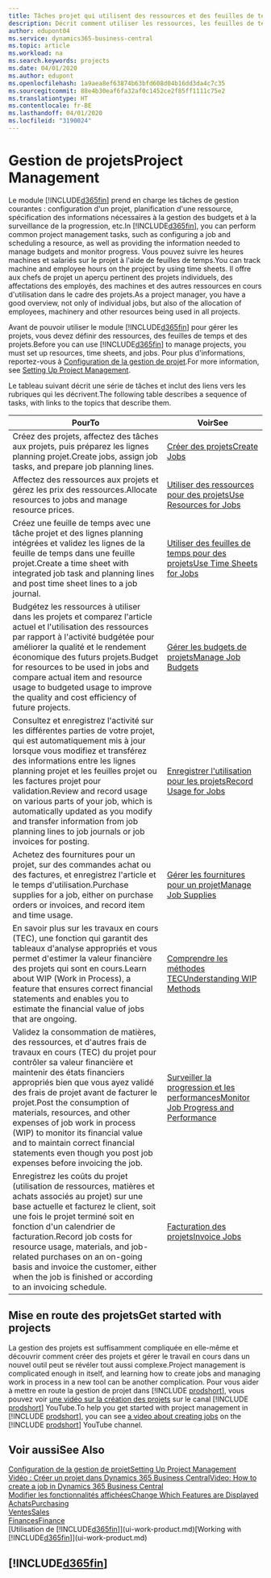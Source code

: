 ```yaml
---
title: Tâches projet qui utilisent des ressources et des feuilles de temps | Microsoft Docs
description: Décrit comment utiliser les ressources, les feuilles de temps et les projets pour la gestion des projets.
author: edupont04
ms.service: dynamics365-business-central
ms.topic: article
ms.workload: na
ms.search.keywords: projects
ms.date: 04/01/2020
ms.author: edupont
ms.openlocfilehash: 1a9aea8ef63874b63bfd608d04b16dd3da4c7c35
ms.sourcegitcommit: 88e4b30eaf6fa32af0c1452ce2f85ff1111c75e2
ms.translationtype: HT
ms.contentlocale: fr-BE
ms.lasthandoff: 04/01/2020
ms.locfileid: "3190024"
---
```

# <a name="project-management"></a><span data-ttu-id="bb434-103">Gestion de projets</span><span class="sxs-lookup"><span data-stu-id="bb434-103">Project Management</span></span>
<span data-ttu-id="bb434-104">Le module [!INCLUDE[d365fin](includes/d365fin_md.md)] prend en charge les tâches de gestion courantes : configuration d'un projet, planification d'une ressource, spécification des informations nécessaires à la gestion des budgets et à la surveillance de la progression, etc.</span><span class="sxs-lookup"><span data-stu-id="bb434-104">In [!INCLUDE[d365fin](includes/d365fin_md.md)], you can perform common project management tasks, such as configuring a job and scheduling a resource, as well as providing the information needed to manage budgets and monitor progress.</span></span> <span data-ttu-id="bb434-105">Vous pouvez suivre les heures machines et salariés sur le projet à l'aide de feuilles de temps.</span><span class="sxs-lookup"><span data-stu-id="bb434-105">You can track machine and employee hours on the project by using time sheets.</span></span> <span data-ttu-id="bb434-106">Il offre aux chefs de projet un aperçu pertinent des projets individuels, des affectations des employés, des machines et des autres ressources en cours d'utilisation dans le cadre des projets.</span><span class="sxs-lookup"><span data-stu-id="bb434-106">As a project manager, you have a good overview, not only of individual jobs, but also of the allocation of employees, machinery and other resources being used in all projects.</span></span>

<span data-ttu-id="bb434-107">Avant de pouvoir utiliser le module [!INCLUDE[d365fin](includes/d365fin_md.md)] pour gérer les projets, vous devez définir des ressources, des feuilles de temps et des projets.</span><span class="sxs-lookup"><span data-stu-id="bb434-107">Before you can use [!INCLUDE[d365fin](includes/d365fin_md.md)] to manage projects, you must set up resources, time sheets, and jobs.</span></span> <span data-ttu-id="bb434-108">Pour plus d'informations, reportez-vous à [Configuration de la gestion de projet](projects-setup-projects.md).</span><span class="sxs-lookup"><span data-stu-id="bb434-108">For more information, see [Setting Up Project Management](projects-setup-projects.md).</span></span>  

<span data-ttu-id="bb434-109">Le tableau suivant décrit une série de tâches et inclut des liens vers les rubriques qui les décrivent.</span><span class="sxs-lookup"><span data-stu-id="bb434-109">The following table describes a sequence of tasks, with links to the topics that describe them.</span></span>

| <span data-ttu-id="bb434-110">Pour</span><span class="sxs-lookup"><span data-stu-id="bb434-110">To</span></span> | <span data-ttu-id="bb434-111">Voir</span><span class="sxs-lookup"><span data-stu-id="bb434-111">See</span></span> |
| --- | --- |
| <span data-ttu-id="bb434-112">Créez des projets, affectez des tâches aux projets, puis préparez les lignes planning projet.</span><span class="sxs-lookup"><span data-stu-id="bb434-112">Create jobs, assign job tasks, and prepare job planning lines.</span></span> |[<span data-ttu-id="bb434-113">Créer des projets</span><span class="sxs-lookup"><span data-stu-id="bb434-113">Create Jobs</span></span>](projects-how-create-jobs.md) |
| <span data-ttu-id="bb434-114">Affectez des ressources aux projets et gérez les prix des ressources.</span><span class="sxs-lookup"><span data-stu-id="bb434-114">Allocate resources to jobs and manage resource prices.</span></span> |[<span data-ttu-id="bb434-115">Utiliser des ressources pour des projets</span><span class="sxs-lookup"><span data-stu-id="bb434-115">Use Resources for Jobs</span></span>](projects-how-use-resources.md) |
| <span data-ttu-id="bb434-116">Créez une feuille de temps avec une tâche projet et des lignes planning intégrées et validez les lignes de la feuille de temps dans une feuille projet.</span><span class="sxs-lookup"><span data-stu-id="bb434-116">Create a time sheet with integrated job task and planning lines and post time sheet lines to a job journal.</span></span> |[<span data-ttu-id="bb434-117">Utiliser des feuilles de temps pour des projets</span><span class="sxs-lookup"><span data-stu-id="bb434-117">Use Time Sheets for Jobs</span></span>](projects-how-use-time-sheets.md) |
| <span data-ttu-id="bb434-118">Budgétez les ressources à utiliser dans les projets et comparez l'article actuel et l'utilisation des ressources par rapport à l'activité budgétée pour améliorer la qualité et le rendement économique des futurs projets.</span><span class="sxs-lookup"><span data-stu-id="bb434-118">Budget for resources to be used in jobs and compare actual item and resource usage to budgeted usage to improve the quality and cost efficiency of future projects.</span></span> |[<span data-ttu-id="bb434-119">Gérer les budgets de projets</span><span class="sxs-lookup"><span data-stu-id="bb434-119">Manage Job Budgets</span></span>](projects-how-manage-budgets.md) |
| <span data-ttu-id="bb434-120">Consultez et enregistrez l'activité sur les différentes parties de votre projet, qui est automatiquement mis à jour lorsque vous modifiez et transférez des informations entre les lignes planning projet et les feuilles projet ou les factures projet pour validation.</span><span class="sxs-lookup"><span data-stu-id="bb434-120">Review and record usage on various parts of your job, which is automatically updated as you modify and transfer information from job planning lines to job journals or job invoices for posting.</span></span> |[<span data-ttu-id="bb434-121">Enregistrer l'utilisation pour les projets</span><span class="sxs-lookup"><span data-stu-id="bb434-121">Record Usage for Jobs</span></span>](projects-how-record-job-usage.md) |
| <span data-ttu-id="bb434-122">Achetez des fournitures pour un projet, sur des commandes achat ou des factures, et enregistrez l'article et le temps d'utilisation.</span><span class="sxs-lookup"><span data-stu-id="bb434-122">Purchase supplies for a job, either on purchase orders or invoices, and record item and time usage.</span></span> |[<span data-ttu-id="bb434-123">Gérer les fournitures pour un projet</span><span class="sxs-lookup"><span data-stu-id="bb434-123">Manage Job Supplies</span></span>](projects-how-manage-project-supplies.md) |
| <span data-ttu-id="bb434-124">En savoir plus sur les travaux en cours (TEC), une fonction qui garantit des tableaux d'analyse appropriés et vous permet d'estimer la valeur financière des projets qui sont en cours.</span><span class="sxs-lookup"><span data-stu-id="bb434-124">Learn about WIP (Work in Process), a feature that ensures correct financial statements and enables you to estimate the financial value of jobs that are ongoing.</span></span> |[<span data-ttu-id="bb434-125">Comprendre les méthodes TEC</span><span class="sxs-lookup"><span data-stu-id="bb434-125">Understanding WIP Methods</span></span>](projects-understanding-wip.md) |
| <span data-ttu-id="bb434-126">Validez la consommation de matières, des ressources, et d'autres frais de travaux en cours (TEC) du projet pour contrôler sa valeur financière et maintenir des états financiers appropriés bien que vous ayez validé des frais de projet avant de facturer le projet.</span><span class="sxs-lookup"><span data-stu-id="bb434-126">Post the consumption of materials, resources, and other expenses of job work in process (WIP) to monitor its financial value and to maintain correct financial statements even though you post job expenses before invoicing the job.</span></span> |[<span data-ttu-id="bb434-127">Surveiller la progression et les performances</span><span class="sxs-lookup"><span data-stu-id="bb434-127">Monitor Job Progress and Performance</span></span>](projects-how-monitor-progress-performance.md) |
| <span data-ttu-id="bb434-128">Enregistrez les coûts du projet (utilisation de ressources, matières et achats associés au projet) sur une base actuelle et facturez le client, soit une fois le projet terminé soit en fonction d'un calendrier de facturation.</span><span class="sxs-lookup"><span data-stu-id="bb434-128">Record job costs for resource usage, materials, and job-related purchases on an on-going basis and invoice the customer, either when the job is finished or according to an invoicing schedule.</span></span> |[<span data-ttu-id="bb434-129">Facturation des projets</span><span class="sxs-lookup"><span data-stu-id="bb434-129">Invoice Jobs</span></span>](projects-how-invoice-jobs.md) |

## <a name="get-started-with-projects"></a><span data-ttu-id="bb434-130">Mise en route des projets</span><span class="sxs-lookup"><span data-stu-id="bb434-130">Get started with projects</span></span>

<span data-ttu-id="bb434-131">La gestion des projets est suffisamment compliquée en elle-même et découvrir comment créer des projets et gérer le travail en cours dans un nouvel outil peut se révéler tout aussi complexe.</span><span class="sxs-lookup"><span data-stu-id="bb434-131">Project management is complicated enough in itself, and learning how to create jobs and managing work in process in a new tool can be another complication.</span></span> <span data-ttu-id="bb434-132">Pour vous aider à mettre en route la gestion de projet dans [!INCLUDE [prodshort](includes/prodshort.md)], vous pouvez voir [une vidéo sur la création des projets](https://www.youtube.com/watch?v=VqaPWr7BWmw) sur le canal [!INCLUDE [prodshort](includes/prodshort.md)] YouTube.</span><span class="sxs-lookup"><span data-stu-id="bb434-132">To help you get started with project management in [!INCLUDE [prodshort](includes/prodshort.md)], you can see [a video about creating jobs](https://www.youtube.com/watch?v=VqaPWr7BWmw) on the [!INCLUDE [prodshort](includes/prodshort.md)] YouTube channel.</span></span>  

## <a name="see-also"></a><span data-ttu-id="bb434-133">Voir aussi</span><span class="sxs-lookup"><span data-stu-id="bb434-133">See Also</span></span>

[<span data-ttu-id="bb434-134">Configuration de la gestion de projet</span><span class="sxs-lookup"><span data-stu-id="bb434-134">Setting Up Project Management</span></span>](projects-setup-projects.md)  
[<span data-ttu-id="bb434-135">Vidéo : Créer un projet dans Dynamics 365 Business Central</span><span class="sxs-lookup"><span data-stu-id="bb434-135">Video: How to create a job in Dynamics 365 Business Central</span></span>](https://www.youtube.com/watch?v=VqaPWr7BWmw)  
[<span data-ttu-id="bb434-136">Modifier les fonctionnalités affichées</span><span class="sxs-lookup"><span data-stu-id="bb434-136">Change Which Features are Displayed</span></span>](ui-experiences.md)  
[<span data-ttu-id="bb434-137">Achats</span><span class="sxs-lookup"><span data-stu-id="bb434-137">Purchasing</span></span>](purchasing-manage-purchasing.md)  
[<span data-ttu-id="bb434-138">Ventes</span><span class="sxs-lookup"><span data-stu-id="bb434-138">Sales</span></span>](sales-manage-sales.md)  
[<span data-ttu-id="bb434-139">Finances</span><span class="sxs-lookup"><span data-stu-id="bb434-139">Finance</span></span>](finance.md)  
<span data-ttu-id="bb434-140">[Utilisation de [!INCLUDE[d365fin](includes/d365fin_md.md)]](ui-work-product.md)</span><span class="sxs-lookup"><span data-stu-id="bb434-140">[Working with [!INCLUDE[d365fin](includes/d365fin_md.md)]](ui-work-product.md)</span></span>  

## [!INCLUDE[d365fin](includes/free_trial_md.md)]  
